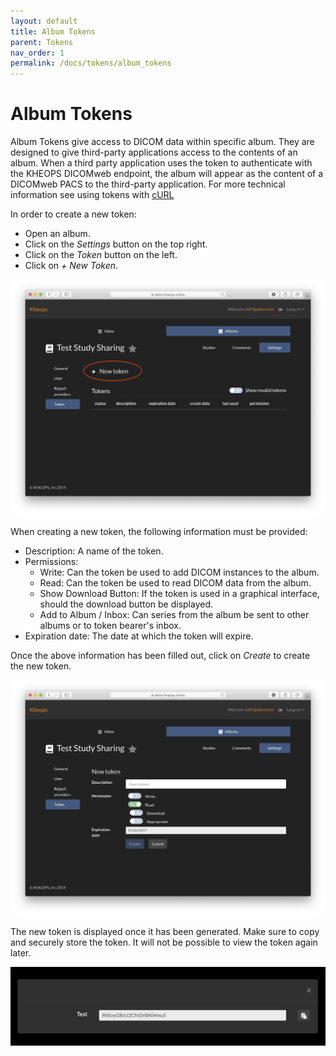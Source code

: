 ```yaml
---
layout: default
title: Album Tokens
parent: Tokens
nav_order: 1
permalink: /docs/tokens/album_tokens
---
```


# Album Tokens

Album Tokens give access to DICOM data within specific album. They are designed to give third-party applications access to the contents of an album. When a third party application uses the token to authenticate with the KHEOPS DICOMweb endpoint, the album will appear as the content of a DICOMweb PACS to the third-party application. For more technical information see using tokens with [cURL](/docs/tokens/curl)

In order to create a new token:
* Open an album.
* Click on the *Settings* button on the top right.
* Click on the *Token* button on the left.
* Click on *+ New Token*.

![New Token Button](/img/click_new_album_token.png)

When creating a new token, the following information must be provided:
* Description: A name of the token.
* Permissions:
  - Write: Can the token be used to add DICOM instances to the album.
  - Read: Can the token be used to read DICOM data from the album.
  - Show Download Button: If the token is used in a graphical interface, should the download button be displayed.
  - Add to Album / Inbox: Can series from the album be sent to other albums or to token bearer's inbox.
* Expiration date: The date at which the token will expire.

Once the above information has been filled out, click on *Create* to create the new token.

![New Album Token](/img/new_album_token.png)

The new token is displayed once it has been generated. Make sure to copy and securely store the token. It will not be possible to view the token again later.

![New Token](/img/new_token.png)

